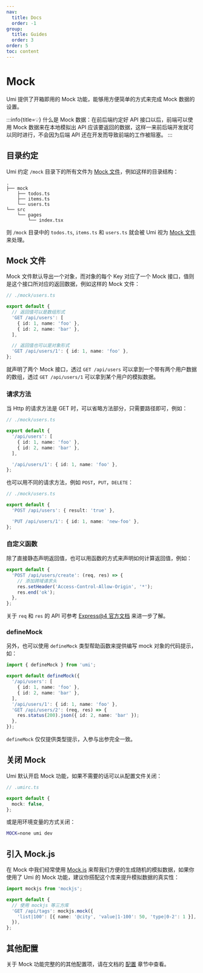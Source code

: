```yaml
---
nav:
  title: Docs
  order: -1
group:
  title: Guides
  order: 3
order: 5
toc: content
---
```


# Mock

Umi 提供了开箱即用的 Mock 功能，能够用方便简单的方式来完成 Mock 数据的设置。

:::info{title=💡}
什么是 Mock 数据：在前后端约定好 API 接口以后，前端可以使用 Mock 数据来在本地模拟出 API 应该要返回的数据，这样一来前后端开发就可以同时进行，不会因为后端 API
还在开发而导致前端的工作被阻塞。
:::

## 目录约定

Umi 约定 `/mock` 目录下的所有文件为 [Mock 文件](#mock-文件)，例如这样的目录结构：

```text
.
├── mock
    ├── todos.ts
    ├── items.ts
    └── users.ts
└── src
    └── pages
        └── index.tsx
```

则 `/mock` 目录中的 `todos.ts`, `items.ts` 和 `users.ts` 就会被 Umi 视为 [Mock 文件](#mock-文件) 来处理。

## Mock 文件

Mock 文件默认导出一个对象，而对象的每个 Key 对应了一个 Mock 接口，值则是这个接口所对应的返回数据，例如这样的 Mock 文件：

```ts
// ./mock/users.ts

export default {
  // 返回值可以是数组形式
  'GET /api/users': [
    { id: 1, name: 'foo' },
    { id: 2, name: 'bar' },
  ],

  // 返回值也可以是对象形式
  'GET /api/users/1': { id: 1, name: 'foo' },
};
```

就声明了两个 Mock 接口，透过 `GET /api/users` 可以拿到一个带有两个用户数据的数组，透过 `GET /api/users/1` 可以拿到某个用户的模拟数据。

### 请求方法

当 Http 的请求方法是 GET 时，可以省略方法部分，只需要路径即可，例如：

```ts
// ./mock/users.ts

export default {
  '/api/users': [
    { id: 1, name: 'foo' },
    { id: 2, name: 'bar' },
  ],

  '/api/users/1': { id: 1, name: 'foo' },
};
```

也可以用不同的请求方法，例如 `POST`，`PUT`，`DELETE`：

```ts
// ./mock/users.ts

export default {
  'POST /api/users': { result: 'true' },

  'PUT /api/users/1': { id: 1, name: 'new-foo' },
};
```

### 自定义函数

除了直接静态声明返回值，也可以用函数的方式来声明如何计算返回值，例如：

```ts
export default {
  'POST /api/users/create': (req, res) => {
    // 添加跨域请求头
    res.setHeader('Access-Control-Allow-Origin', '*');
    res.end('ok');
  },
};
```

关于 `req` 和 `res` 的 API 可参考 [Express@4 官方文档](https://expressjs.com/en/api.html) 来进一步了解。

### defineMock

另外，也可以使用 `defineMock` 类型帮助函数来提供编写 mock 对象的代码提示，如：

```ts
import { defineMock } from 'umi';

export default defineMock({
  '/api/users': [
    { id: 1, name: 'foo' },
    { id: 2, name: 'bar' },
  ],
  '/api/users/1': { id: 1, name: 'foo' },
  'GET /api/users/2': (req, res) => {
    res.status(200).json({ id: 2, name: 'bar' });
  },
});
```

`defineMock` 仅仅提供类型提示，入参与出参完全一致。

## 关闭 Mock

Umi 默认开启 Mock 功能，如果不需要的话可以从配置文件关闭：

```ts
// .umirc.ts

export default {
  mock: false,
};
```

或是用环境变量的方式关闭：

```bash
MOCK=none umi dev
```

## 引入 Mock.js

在 Mock 中我们经常使用 [Mock.js](http://mockjs.com/) 来帮我们方便的生成随机的模拟数据，如果你使用了 Umi 的 Mock
功能，建议你搭配这个库来提升模拟数据的真实性：

```ts
import mockjs from 'mockjs';

export default {
  // 使用 mockjs 等三方库
  'GET /api/tags': mockjs.mock({
    'list|100': [{ name: '@city', 'value|1-100': 50, 'type|0-2': 1 }],
  }),
};
```

## 其他配置

关于 Mock 功能完整的的其他配置项，请在文档的 [配置](./api-config#mock) 章节中查看。
